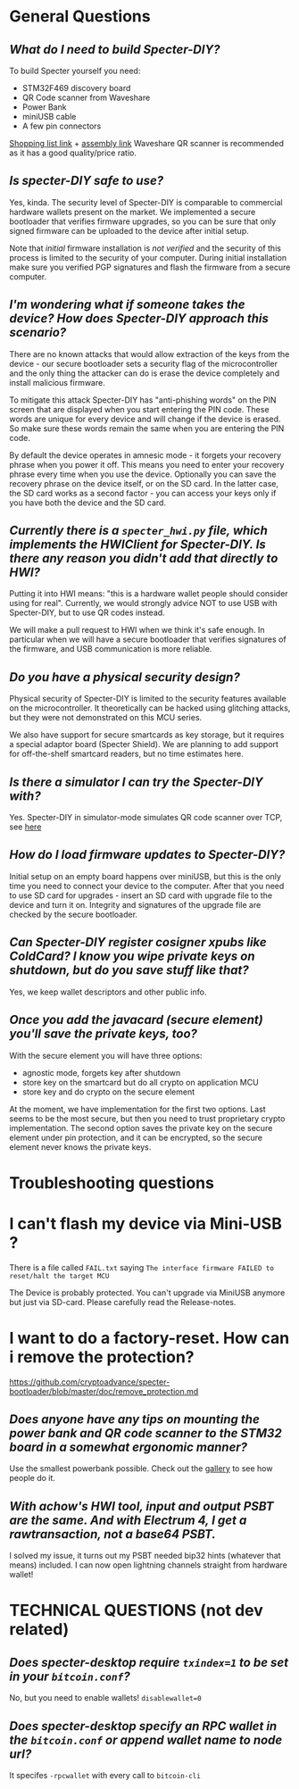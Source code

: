 # General Questions

## *What do I need to build Specter-DIY?*

To build Specter yourself you need:

 - STM32F469 discovery board
 - QR Code scanner from Waveshare
 - Power Bank
 - miniUSB cable
 - A few pin connectors 

[Shopping list link](https://github.com/cryptoadvance/specter-diy/blob/master/docs/shopping.md) + [assembly link](https://github.com/cryptoadvance/specter-diy/blob/master/docs/assembly.md)
Waveshare QR scanner is recommended as it has a good quality/price ratio.

## *Is specter-DIY safe to use?*

Yes, kinda. The security level of Specter-DIY is comparable to commercial hardware wallets present on the market. We implemented a secure bootloader that verifies firmware upgrades, so you can be sure that only signed firmware can be uploaded to the device after initial setup.

Note that *initial* firmware installation is *not verified* and the security of this process is limited to the security of your computer. During initial installation make sure you verified PGP signatures and flash the firmware from a secure computer.

## *I'm wondering what if someone takes the device? How does Specter-DIY approach this scenario?*

There are no known attacks that would allow extraction of the keys from the device - our secure bootloader sets a security flag of the microcontroller and the only thing the attacker can do is erase the device completely and install malicious firmware.

To mitigate this attack Specter-DIY has "anti-phishing words" on the PIN screen that are displayed when you start entering the PIN code. These words are unique for every device and will change if the device is erased. So make sure these words remain the same when you are entering the PIN code.

By default the device operates in amnesic mode - it forgets your recovery phrase when you power it off. This means you need to enter your recovery phrase every time when you use the device. Optionally you can save the recovery phrase on the device itself, or on the SD card. In the latter case, the SD card works as a second factor - you can access your keys only if you have both the device and the SD card.

## *Currently there is a `specter_hwi.py` file, which implements the HWIClient for Specter-DIY. Is there any reason you didn't add that directly to HWI?*

Putting it into HWI means: "this is a hardware wallet people should consider using for real". Currently, we would strongly advice NOT to use USB with Specter-DIY, but to use QR codes instead.

We will make a pull request to HWI when we think it's safe enough. In particular when we will have a secure bootloader that verifies signatures of the firmware, and USB communication is more reliable. 

## *Do you have a physical security design?*

Physical security of Specter-DIY is limited to the security features available on the microcontroller. It theoretically can be hacked using glitching attacks, but they were not demonstrated on this MCU series.

We also have support for secure smartcards as key storage, but it requires a special adaptor board (Specter Shield). We are planning to add support for off-the-shelf smartcard readers, but no time estimates here.

## *Is there a simulator I can try the Specter-DIY with?*

Yes. Specter-DIY in simulator-mode simulates QR code scanner over TCP, see [here](https://diybitcoinhardware.com/f469-disco/simulator/?script=https://raw.githubusercontent.com/diybitcoinhardware/f469-disco/master/docs/tutorial/4_miniwallet/main.py)

## *How do I load firmware updates to Specter-DIY?*

Initial setup on an empty board happens over miniUSB, but this is the only time you need to connect your device to the computer. After that you need to use SD card for upgrades - insert an SD card with upgrade file to the device and turn it on. Integrity and signatures of the upgrade file are checked by the secure bootloader.

## *Can Specter-DIY register cosigner xpubs like ColdCard? I know you wipe private keys on shutdown, but do you save stuff like that?*

Yes, we keep wallet descriptors and other public info.

## *Once you add the javacard (secure element) you'll save the private keys, too?*

With the secure element you will have three options:

 - agnostic mode, forgets key after shutdown
 - store key on the smartcard but do all crypto on application MCU
 - store key and do crypto on the secure element

At the moment, we have implementation for the first two options. Last seems to be the most secure, but then you need to trust proprietary crypto implementation. The second option saves the private key on the secure element under pin protection, and it can be encrypted, so the secure element never knows the private keys.

# Troubleshooting questions

# I can't flash my device via Mini-USB ?

There is a file called `FAIL.txt` saying `The interface firmware FAILED to reset/halt the target MCU`

The Device is probably protected. You can't upgrade via MiniUSB anymore but just via SD-card. Please carefully read the Release-notes.

# I want to do a factory-reset. How can i remove the protection?

https://github.com/cryptoadvance/specter-bootloader/blob/master/doc/remove_protection.md

## *Does anyone have any tips on mounting the power bank and QR code scanner to the STM32 board in a somewhat ergonomic manner?*

Use the smallest powerbank possible. Check out the [gallery](https://github.com/cryptoadvance/specter-diy/blob/master/docs/pictures/gallery/README.md) to see how people do it.

## *With achow's HWI tool, input and output PSBT are the same. And with Electrum 4, I get a rawtransaction, not a base64 PSBT.*

I solved my issue, it turns out my PSBT needed bip32 hints (whatever that means) included. I can now open lightning channels straight from hardware wallet!

# TECHNICAL QUESTIONS (not dev related)

## *Does specter-desktop require `txindex=1` to be set in your `bitcoin.conf`?*

No, but you need to enable wallets! `disablewallet=0`

## *Does specter-desktop specify an RPC wallet in the `bitcoin.conf` or append wallet name to node url?*

It specifes `-rpcwallet` with every call to `bitcoin-cli`


